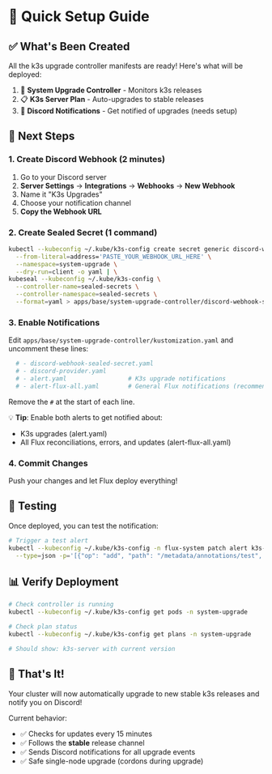 # 🚀 Quick Setup Guide

## ✅ What's Been Created

All the k3s upgrade controller manifests are ready! Here's what will be deployed:

1. 🤖 **System Upgrade Controller** - Monitors k3s releases
2. 📋 **K3s Server Plan** - Auto-upgrades to stable releases
3. 🔔 **Discord Notifications** - Get notified of upgrades (needs setup)

## 🎯 Next Steps

### 1. Create Discord Webhook (2 minutes)

1. Go to your Discord server
2. **Server Settings** → **Integrations** → **Webhooks** → **New Webhook**
3. Name it "K3s Upgrades"
4. Choose your notification channel
5. **Copy the Webhook URL**

### 2. Create Sealed Secret (1 command)

```bash
kubectl --kubeconfig ~/.kube/k3s-config create secret generic discord-webhook \
  --from-literal=address='PASTE_YOUR_WEBHOOK_URL_HERE' \
  --namespace=system-upgrade \
  --dry-run=client -o yaml | \
kubeseal --kubeconfig ~/.kube/k3s-config \
  --controller-name=sealed-secrets \
  --controller-namespace=sealed-secrets \
  --format=yaml > apps/base/system-upgrade-controller/discord-webhook-sealed-secret.yaml
```

### 3. Enable Notifications

Edit `apps/base/system-upgrade-controller/kustomization.yaml` and uncomment these lines:

```yaml
  # - discord-webhook-sealed-secret.yaml
  # - discord-provider.yaml
  # - alert.yaml                 # K3s upgrade notifications
  # - alert-flux-all.yaml        # General Flux notifications (recommended!)
```

Remove the `#` at the start of each line.

💡 **Tip**: Enable both alerts to get notified about:
- K3s upgrades (alert.yaml)
- All Flux reconciliations, errors, and updates (alert-flux-all.yaml)

### 4. Commit Changes

Push your changes and let Flux deploy everything!

## 🧪 Testing

Once deployed, you can test the notification:

```bash
# Trigger a test alert
kubectl --kubeconfig ~/.kube/k3s-config -n flux-system patch alert k3s-upgrade-notifications \
  --type=json -p='[{"op": "add", "path": "/metadata/annotations/test", "value": "true"}]'
```

## 📊 Verify Deployment

```bash
# Check controller is running
kubectl --kubeconfig ~/.kube/k3s-config get pods -n system-upgrade

# Check plan status
kubectl --kubeconfig ~/.kube/k3s-config get plans -n system-upgrade

# Should show: k3s-server with current version
```

## 🎉 That's It!

Your cluster will now automatically upgrade to new stable k3s releases and notify you on Discord!

Current behavior:
- ✅ Checks for updates every 15 minutes
- ✅ Follows the **stable** release channel
- ✅ Sends Discord notifications for all upgrade events
- ✅ Safe single-node upgrade (cordons during upgrade)
